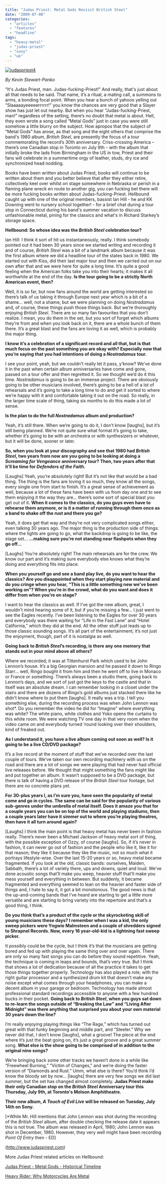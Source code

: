 ```yaml
---
title: "Judas Priest: Metal Gods Revisit British Steel"
date: "2009-07-08"
categories: 
  - "articles"
  - "features"
  - "headline"
tags: 
  - "heavy-metal"
  - "judas-priest"
  - "sony"
  - "uk"
---
```


[![judaspriest4](http://www.hellbound.ca/wp-content/uploads/2009/07/judaspriest41-300x212.jpg "judaspriest4")](http://www.hellbound.ca/wp-content/uploads/2009/07/judaspriest41.jpg)

_By Kevin Stewart-Panko_

“It's Judas Priest, man. Judas-fucking-Priest!” And really, that's just about all that needs to be said. That name, it’s a ritual, a mating call, a summons to arms, a bonding focal point. When you hear a bunch of yahoos yelling out “Slaaaaayeeeeerrrrrr!” you know the chances are very good that a Slayer show has just let out nearby. But when you hear “Judas-fucking-Priest, man!” regardless of the setting, there’s no doubt that metal is about. Hell, they even wrote a song called “Metal Gods” just in case you were still somehow a little blurry on the subject. How apropos that the subject of “Metal Gods” has arose, as that song and the eight others that comprise the band's 1980 album, _British Steel_, are presently the focus of a tour commemorating the record’s 30th anniversary. Criss-crossing America – there’s one Canadian stop in Toronto on July 9th - with the album that initially broke the lads from Birmingham in the US in tow, Priest and their fans will celebrate in a summertime orgy of leather, studs, dry ice and synchronized head nodding.

Books have been written about Judas Priest, books will continue to be written about them and you better believe that after they either retire, collectively keel over whilst on stage somewhere in Nebraska or perish in a flaming plane wreck en route to another gig, you can fucking bet there will be more fucking books written about Judas-fucking-Priest. Hellbound caught up with one of the original members, bassist Ian Hill - he and KK Downing went to nursery school together! - for a brief chat during a tour stop in Connecticut during his band's summer vacation to discuss unfashionable metal, pining for the classics and what's in Richard Starkey’s storage space.

**Hellbound: So whose idea was the _British Steel_ celebration tour?**

Ian Hill: I think it sort of hit us instantaneously, really. I think somebody pointed out it had been 30 years since we started writing and recording it and of course, _British Steel_ was a bit of a landmark album because it was the first album where we did a headline tour of the states back in 1980. We started out with Kiss, did their last major tour and then we carried out on our own after that and we were here for quite a long time. It’s quite a good feeling when the American folks take you into their hearts; it makes it all worthwhile at the end of the day. **Is the tour going to be a strictly North American event, then?**

Well, it is so far, but now fans around the world are getting interested so there’s talk of us taking it through Europe next year which is a bit of a shame… well, not a shame, but we were planning on doing _Nostradamus_ and, of course, these things push those things back. But we’re thoroughly enjoying _British Steel_. There are so many fan favourites that you don’t realize. I mean, you do them in the set, but you sort of forget which albums they’re from and when you look back on it, there are a whole bunch of them there. It’s a great blast and the fans are loving it as well, which is probably the major thing.

**I know it’s a celebration of a significant record and all that, but is that much focus on the past something you are okay with? Especially now that you’re saying that you had intentions of doing a _Nostradamus_ tour.**

I see your point, yeah, but we couldn’t really let it pass, y’know? We’ve done it in the past when certain album anniversaries have come and gone, passed on a tour offer and then regretted it. So we thought we’d do it this time. _Nostradamus_ is going to be an immense project. There are obviously going to be other musicians involved, there’s going to be a hell of a lot of rehearsals and it’s going to take a long time to do and get it sorted to where we’re happy with it and comfortable taking it out on the road. So really, in the larger time scale of thing, taking six months to do this made a lot of sense.

**Is the plan to do the full _Nostradamus_ album and production?**

Yeah, it’s still there. When we’re going to do it, I don’t know \[laughs\], but it’s still being planned. We’re not quite sure what format it’s going to take, whether it’s going to be with an orchestra or with synthesizers or whatever, but it will be done, sooner or later.

**So, when you look at your discography and see that 1980 had _British Steel_, two years from now are you going to be looking at doing a _Screaming for Vengeance_ anniversary tour? Then, two years after that it’ll be time for _Defenders of the Faith_.**

\[Laughs\] Yeah, you’re absolutely right! But it’s not like that would be a bad thing. The thing is the fans are loving it so much, they know all the songs, every single one from start to finish. It’s a great sense of achievement as well, because a lot of these fans have been with us from day one and to see them enjoying it the way they are… there’s some sort of special blast you get out of it. **When it comes to the classics, do you guys even have to rehearse them anymore, or is it a matter of running through them once as a band to shake off the rust and there you go?**

Yeah, it does get that way and they’re not very complicated songs either, even talking 30 years ago. The major thing is the production side of things: where the lights are going to go, what the backdrop is going to be like, the stage set… **…making sure you’re not standing near flashpots when they go off…**

\[Laughs\] You’re absolutely right! The main rehearsals are for the crew. We know our part and it’s making sure everybody else knows what they’re doing and everything fits into place.

**When you yourself go and see a band play live, do you want to hear the classics? Are you disappointed when they start playing new material and do you cringe when you hear, “This is a little something new we’ve been working on”? When you’re in the crowd, what do you want and does it differ from when you’re on stage?**

I want to hear the classics as well. If I’ve got the new album, great, I wouldn’t mind hearing some of it, but if you’re missing a few… I just went to see the Eagles recently. I’ve been listening to the Eagles for over 30 years and everybody was there waiting for “Life in the Fast Lane” and “Hotel California,” which they did at the end. All the other stuff just leads up to those classic sounding songs. It’s all part of the entertainment; it’s not just the enjoyment, though, part of it is nostalgia as well.

**Going back to _British Steel_’s recording, is there any one memory that stands out in your mind above all others?**

Where we recorded; it was at Tittenhurst Park which used to be John Lennon’s house. It’s a big Georgian mansion and he passed it down to Ringo Starr… well, Ringo bought it from him and then he went off to live in Monaco or France or something. There’s always been a studio there, going back to Lennon’s days, and we sort of just got the keys to the castle and that in itself was an absolute dream. I can remember looking in a closet under the stairs and there are dozens of Ringo’s gold albums just stacked there like he didn’t know where to put them \[laughs\]. It really was a trip. I tell you something else, during the recording process was when John Lennon was shot\*. Do you remember the video he did for “Imagine” where everything was white? The white piano, white clothes and Yoko opens the curtains to this white room. We were watching TV one day in that very room when the video came on and everybody turned ‘round looking over their shoulders, kind of freaked out.

**As I understand it, you have a live album coming out soon as well? Is it going to be a live CD/DVD package?**

It’s a live record at the moment of stuff that we’ve recorded over the last couple of tours. We’ve taken our own recording machinery with us on the road and there are a lot of songs we were playing that had never had official live releases before. We thought that might something the fans might like and put together an album. It wasn’t supposed to be a DVD package, but there is talk of having a DVD release of the _British Steel_ tour footage, but there are no concrete plans yet.

**For 30-plus years I, as I’m sure you, have seen the popularity of metal come and go in cycles. The same can be said for the popularity of various sub-genres under the umbrella of metal itself. Does it amaze you that for a couple years you can be on top of the world and playing stadiums, then a couple years later have it simmer out to where you’re playing theatres, then have it all turn around again?**

\[Laughs\] I think the main point is that heavy metal has never been in fashion really. There’s never been a Michael Jackson of heavy metal sort of thing, with the possible exception of Ozzy, of course \[laughs\]. So, if it’s never in fashion, it can never go out of fashion and the people who like it, like it for that reason; they like it because they like the music, not so much what it portrays lifestyle-wise. Over the last 15-20 years or so, heavy metal became fragmented. If you look at the old, classic bands: ourselves, Maiden, Sabbath, there’s a lot of variety there, ups and downs, quiet and loud. We’ve done acoustic songs that’ll make you weep, heavier stuff that’ll make you mess yourself and everything in between. But suddenly, it became fragmented and everything seemed to lean on the heavier and faster side of things and, I hate to say it, it got a bit monotonous. The good news is that the up-and-coming bands that I’ve heard are starting to get a little more versatile and are starting to bring variety into the repertoire and that’s a good thing, I think.

**Do you think that’s a product of the cycle or the skyrocketing skill of young musicians these days? I remember when I was a kid, the only sweep pickers were Yngwie Malmsteen and a couple of shredders signed to Shrapnel Records. Now, every 16 year-old-kid is a lightning fast sweep picker.**

It possibly could be the cycle, but I think it’s that the musicians are getting bored and fed up with playing the same thing over and over again. There are only so many fast songs you can do before they sound repetitive. Yeah, the technique is coming in leaps and bounds, that’s very true. But I think that shows a lot of dedication because of all the practice it takes to get those things together properly. Technology has also played a role; with the right guitar processor and a synthesized drum kit that doesn’t make any noise except what comes through your headphones, you can make a decent album in your garage or bedroom. Technology has made almost professional standard recordings accessible to anyone with a few hundred bucks in their pocket. **Going back to _British Steel_, when you guys sat down to re-learn the songs outside of “Breaking the Law” and “Living After Midnight” was there anything that surprised you about your own material 30 years down the line?**

I’m really enjoying playing things like “The Rage,” which has turned out great with that funky beginning and middle part, and “Steeler.” Why we never did that, I don’t know \[laughs\], what a groove! The piece at the end where it’s just the beat going on, it’s just a great groove and a great summer song. **What else is the show going to be comprised of in addition to the original nine songs?**

We’re bringing back some other tracks we haven’t done in a while like “Freewheel Burning,” “Victim of Changes," and we’re doing the faster version of “Diamonds and Rust.” Umm, what else is there? You’d think I’d know the bloody set by now… \[laughs\] there are very few songs we did last summer, but the set has changed almost completely. **Judas Priest make their only Canadian stop on the _British Steel_ Anniversary tour this Thursday, July 9th, at Toronto's Molson Amphitheatre.**

**Their new album, _A Touch of Evil Live_ will be released on Tuesday, July 14th on Sony.**

\[\*While Mr. Hill mentions that John Lennon was shot during the recording of the _British Steel_ album, after double checking the release date it appears this is not true. The album was released in April, 1980; John Lennon was shot in December, 1980. However, they very well might have been recording _Point Of Entry_ then - ED\]

(http://www.judaspriest.com)

More Judas Priest related articles on Hellbound:

[Judas Priest - Metal Gods - Historical Timeline](http://www.hellbound.ca/2009/05/judas_priest_metal_gods/)

[Heavy Rider: Why Motorcycles Are Metal](http://www.hellbound.ca/2009/06/heavy-rider-why-motorcycles-are-metal/)
